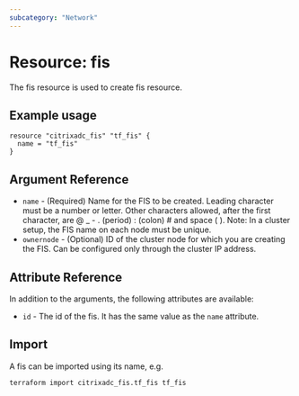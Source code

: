 ```yaml
---
subcategory: "Network"
---
```


# Resource: fis

The fis resource is used to create fis resource.


## Example usage

```hcl
resource "citrixadc_fis" "tf_fis" {
  name = "tf_fis"  
}
```


## Argument Reference

* `name` - (Required) Name for the FIS to be created. Leading character must be a number or letter. Other characters allowed, after the first character, are @ _ - . (period) : (colon) # and space ( ). Note: In a cluster setup, the FIS name on each node must be unique.
* `ownernode` - (Optional) ID of the cluster node for which you are creating the FIS. Can be configured only through the cluster IP address.


## Attribute Reference

In addition to the arguments, the following attributes are available:

* `id` - The id of the fis. It has the same value as the `name` attribute.


## Import

A fis can be imported using its name, e.g.

```shell
terraform import citrixadc_fis.tf_fis tf_fis
```
